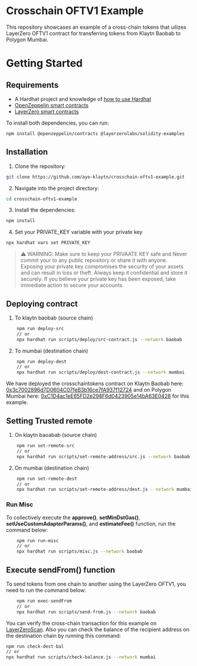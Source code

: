 # Crosschain OFTV1 Example

This repository showcases an example of a cross-chain tokens that uilizes LayerZero OFTV1 contract for transferring tokens from Klaytn Baobab to Polygon Mumbai.


# Getting Started

## Requirements

* A Hardhat project and knowledge of [how to use Hardhat](https://docs.klaytn.foundation/content/getting-started/hardhat)
* [OpenZeppelin smart contracts](https://github.com/OpenZeppelin/openzeppelin-contracts)
* [LayerZero smart contracts](https://github.com/LayerZero-Labs/solidity-examples)

To install both dependencies, you can run:

```bash
npm install @openzeppelin/contracts @layerzerolabs/solidity-examples

```

## Installation

1. Clone the repository:

```bash
git clone https://github.com/ayo-klaytn/crosschain-oftv1-example.git
```

2. Navigate into the project directory:

```bash
cd crosschain-oftv1-example
```

3. Install the dependencies:

```bash
npm install
```

4. Set your PRIVATE_KEY variable with your private key

```bash
npx hardhat vars set PRIVATE_KEY
```

> ⚠️ WARNING: Make sure to keep your PRIVAATE KEY safe and Never commit your to any public repository or share it with anyone. Exposing your private key compromises the security of your assets and can result in loss or theft. Always keep it confidential and store it securely. If you believe your private key has been exposed, take immediate action to secure your accounts.

## Deploying contract

1. To klaytn baobab (source chain)

```bash
	npm run deploy-src
    // or
    npx hardhat run scripts/deploy/src-contract.js --network baobab
```

2. To mumbai (destination chain)

```bash
	npm run deploy-dest
    // or
    npx hardhat run scripts/deploy/dest-contract.js --network mumbai
```

We have deployed the crosschaintokens contract on Klaytn Baobab here: [0x3c7002896d7D0604C07feB3b16ce7fA937f12724](https://baobab.klaytnscope.com/account/0x3c7002896d7D0604C07feB3b16ce7fA937f12724) and on Polygon Mumbai here: [0xC1D4ac1eE65FD2e298F6d0423905e14bA63E0428](https://mumbai.polygonscan.com/address/0xC1D4ac1eE65FD2e298F6d0423905e14bA63E0428) for this example.

## Setting Trusted remote

1. On klaytn baoabab (source chain)

```bash
	npm run set-remote-src
    // or
    npx hardhat run scripts/set-remote-address/src.js --network baobab
```

2. On mumbai (destination chain)

```bash
	npm run set-remote-dest
    // or 
    npx hardhat run scripts/set-remote-address/dest.js --network mumbai
```

### Run Misc
To collectively execute the **approve()**, **setMinDstGas()**, **setUseCustomAdapterParams()**, and **estimateFee()** function, run the command below:

```bash
	npm run run-misc
    // or 
    npx hardhat run scripts/misc.js --network baobab
```

## Execute sendFrom() function
To send tokens from one chain to another using the LayerZero OFTV1, you need to run the command below:

```bash
	npm run exec-sendFrom
    // or
    npx hardhat run scripts/send-from.js --network baobab
```

You can verify the cross-chain transaction for this example on [LayerZeroScan](https://testnet.layerzeroscan.com/10150/address/0x3c7002896d7d0604c07feb3b16ce7fa937f12724/message/10109/address/0xc1d4ac1ee65fd2e298f6d0423905e14ba63e0428/nonce/1). Also you can check the balance of the recipient address on the destination chain by running this command: 

```bash
npm run check-dest-bal
// or
npx hardhat run scripts/check-balance.js --network mumbai
```



